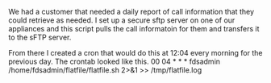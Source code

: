 We had a customer that needed a daily report of call information that they could retrieve as needed.  I set up a secure sftp server on one of our appliances and this script pulls the call informatoin for them and transfers it to the sFTP server.

From there I created a cron that would do this at 12:04 every morning for the previous day.  The crontab looked like this.
00 04 * * * fdsadmin /home/fdsadmin/flatfile/flatfile.sh 2>&1 >> /tmp/flatfile.log
